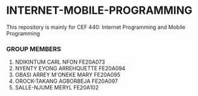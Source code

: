 # INTERNET-MOBILE-PROGRAMMING
This repository is mainly for CEF 440: Internet Programming and Mobile Programming

### GROUP MEMBERS
1. NDIKINTUM CARL NFON                  FE20A073
2. NYENTY EYONG ARREHQUETTE             FE20A094
3. OBASI ARREY M'ONEKE MARY             FE20A095
4. OROCK-TAKANG AGBORBEJA               FE20A097
4. SALLE-NJUME MERYL                    FE20A102
